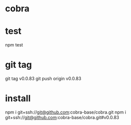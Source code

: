 # cobra

# test
npm test

# git tag
git tag v0.0.83
git push origin v0.0.83

# install
npm i git+ssh://git@github.com:cobra-base/cobra.git
npm i git+ssh://git@github.com:cobra-base/cobra.git#v0.0.83
